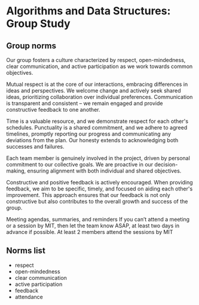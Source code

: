 # Algorithms and Data Structures: Group Study
## Group norms
Our group fosters a culture characterized by respect, open-mindedness, clear communication, and active participation as we work towards common objectives.

Mutual respect is at the core of our interactions, embracing differences in ideas and perspectives. We welcome change and actively seek shared ideas, prioritizing collaboration over individual preferences. Communication is transparent and consistent – we remain engaged and provide constructive feedback to one another.

Time is a valuable resource, and we demonstrate respect for each other's schedules. Punctuality is a shared commitment, and we adhere to agreed timelines, promptly reporting our progress and communicating any deviations from the plan. Our honesty extends to acknowledging both successes and failures.

Each team member is genuinely involved in the project, driven by personal commitment to our collective goals. We are proactive in our decision-making, ensuring alignment with both individual and shared objectives.

Constructive and positive feedback is actively encouraged. When providing feedback, we aim to be specific, timely, and focused on aiding each other's improvement. This approach ensures that our feedback is not only constructive but also contributes to the overall growth and success of the group.

Meeting agendas, summaries, and reminders If you can’t attend a meeting or a session by MIT, then let the team know ASAP, at least two days in advance if possible. At least 2 members attend the sessions by MIT

## Norms list
 - respect
 - open-mindedness
 - clear communication
 - active participation
 - feedback
 - attendance

